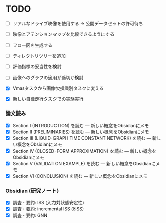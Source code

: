 # TODO

* [ ] リアルなドライブ映像を使用する -> 公開データセットの許可待ち
* [ ] 映像とアテンションマップを比較できるようにする
* [ ] フロー図を生成する
* [ ] ディレクトリツリーを追加
* [ ] 評価指標の妥当性を検討
* [ ] 画像へのグラフの適用が適切か検討

* [x] Vmasタスクから画像欠損識別タスクに変える
* [x] 新しい自律走行タスクでの実験実行

### 論文読み
* [x] Section I (INTRODUCTION) を読む — 新しい概念をObsidianにメモ
* [x] Section II (PRELIMINARIES) を読む — 新しい概念をObsidianにメモ
* [x] Section III (LIQUID-GRAPH TIME CONSTANT NETWORK) を読む — 新しい概念をObsidianにメモ
* [x] Section IV (CLOSED-FORM APPROXIMATION) を読む — 新しい概念をObsidianにメモ
* [x] Section V (VALIDATION EXAMPLE) を読む — 新しい概念をObsidianにメモ
* [x] Section VI (CONCLUSION) を読む — 新しい概念をObsidianにメモ

### Obsidian (研究ノート)
* [x] 調査・要約: ISS (入力対状態安定性)
* [x] 調査・要約: incremental ISS (δISS)
* [x] 調査・要約: GNN
